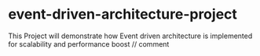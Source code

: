 # event-driven-architecture-project
This Project will demonstrate how Event driven architecture is implemented for scalability and performance boost
// comment